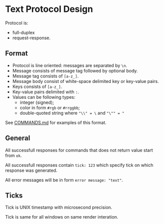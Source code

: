 # Text Protocol Design

Protocol is:
* full-duplex
* request-response.

## Format

* Protocol is line oriented: messages are separated by `\n`.
* Message consists of message tag followed by optional body.
* Message tag consists of `[a-z_]`.
* Message body consist of white-space delimited key or key-value pairs.
* Keys consists of `[a-z_]`.
* Key-value pairs delimited with `:`.
* Values can be following types:
    * integer (signed);
    * color in form `#rgb` or `#rrggbb`;
    * double-quoted string where `"\\" = \` and `"\"" = "`

See [COMMANDS.md](COMMANDS.md) for examples of this format.

## General

All successfull responses for commands that does not return value start from
`ok`.

All successfull responses contain `tick: 123` which specify tick on
which response was generated.

All error messages will be in form `error message: "text"`.

## Ticks

Tick is UNIX timestamp with microsecond precision.

Tick is same for all windows on same render interation.
